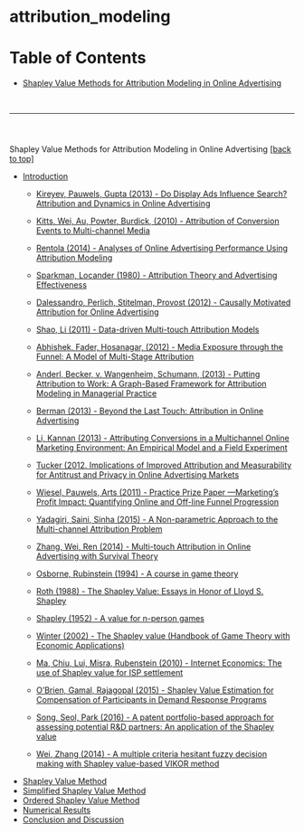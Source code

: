 # attribution_modeling

# <a id="table-of-contents">Table of Contents

* [Shapley Value Methods for Attribution Modeling in Online Advertising](#shapley-value-methods-for-attribution-modeling-in-online-advertising)
  
  
<br>
<hr>
<br>


### 
<a id="#shapley-value-methods-for-attribution-modeling-in-online-advertising">Shapley Value Methods for Attribution Modeling in Online Advertising</a>
[[back to top]](#table-of-contents)

* [Introduction]()
  * [Kireyev, Pauwels, Gupta (2013) - Do Display Ads Influence Search? Attribution and Dynamics in Online Advertising]()
  * [Kitts, Wei, Au, Powter, Burdick, (2010) - Attribution of Conversion Events to Multi-channel Media]()
  * [Rentola (2014) - Analyses of Online Advertising Performance Using Attribution Modeling]()
  * [Sparkman, Locander (1980) - Attribution Theory and Advertising Effectiveness]()  
  
  * [Dalessandro, Perlich, Stitelman, Provost (2012) - Causally Motivated Attribution for Online Advertising]()
  * [Shao, Li (2011) - Data-driven Multi-touch Attribution Models]()
  
  * [Abhishek, Fader, Hosanagar, (2012) - Media Exposure through the Funnel: A Model of Multi-Stage Attribution]()
  * [Anderl, Becker, v. Wangenheim, Schumann, (2013) - Putting Attribution to Work: A Graph-Based Framework for Attribution Modeling in Managerial Practice]()
  * [Berman (2013) - Beyond the Last Touch: Attribution in Online Advertising]()
  * [Li, Kannan (2013) - Attributing Conversions in a Multichannel Online Marketing Environment: An Empirical Model and a Field Experiment]()
  * [Tucker (2012. Implications of Improved Attribution and Measurability for Antitrust and Privacy in Online Advertising Markets]()
  * [Wiesel, Pauwels, Arts (2011) - Practice Prize Paper —Marketing’s Profit Impact: Quantifying Online and Off-line Funnel Progression]()
  * [Yadagiri, Saini, Sinha (2015) - A Non-parametric Approach to the Multi-channel Attribution Problem]()
  * [Zhang, Wei, Ren (2014) - Multi-touch Attribution in Online Advertising with Survival Theory]()
  * [Osborne, Rubinstein (1994) - A course in game theory]()
  * [Roth (1988) - The Shapley Value: Essays in Honor of Lloyd S. Shapley]()
  * [Shapley (1952) - A value for n-person games]()
  * [Winter (2002) - The Shapley value (Handbook of Game Theory with Economic Applications)]()
  
  * [Ma, Chiu, Lui, Misra, Rubenstein (2010) - Internet Economics: The use of Shapley value for ISP settlement]()
  * [O’Brien, Gamal, Rajagopal (2015) - Shapley Value Estimation for Compensation of Participants in Demand Response Programs]()
  * [Song, Seol, Park (2016) - A patent portfolio-based approach for assessing potential R&D partners: An application of the Shapley value]()
  * [Wei, Zhang (2014) - A multiple criteria hesitant fuzzy decision making with Shapley value-based VIKOR method]()  
* [Shapley Value Method]()
* [Simplified Shapley Value Method]()
* [Ordered Shapley Value Method]()
* [Numerical Results]()
* [Conclusion and Discussion]()

  
